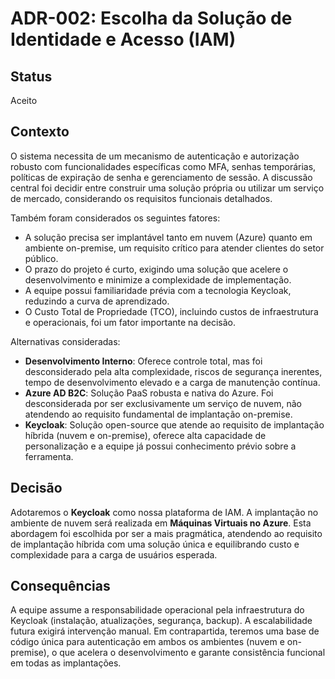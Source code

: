 # ADR-002: Escolha da Solução de Identidade e Acesso (IAM)

## Status
Aceito

## Contexto
O sistema necessita de um mecanismo de autenticação e autorização robusto com funcionalidades específicas como MFA, senhas temporárias, políticas de expiração de senha e gerenciamento de sessão. A discussão central foi decidir entre construir uma solução própria ou utilizar um serviço de mercado, considerando os requisitos funcionais detalhados.

Também foram considerados os seguintes fatores:
- A solução precisa ser implantável tanto em nuvem (Azure) quanto em ambiente on-premise, um requisito crítico para atender clientes do setor público.
- O prazo do projeto é curto, exigindo uma solução que acelere o desenvolvimento e minimize a complexidade de implementação.
- A equipe possui familiaridade prévia com a tecnologia Keycloak, reduzindo a curva de aprendizado.
- O Custo Total de Propriedade (TCO), incluindo custos de infraestrutura e operacionais, foi um fator importante na decisão.

Alternativas consideradas:
- **Desenvolvimento Interno**: Oferece controle total, mas foi desconsiderado pela alta complexidade, riscos de segurança inerentes, tempo de desenvolvimento elevado e a carga de manutenção contínua.
- **Azure AD B2C**: Solução PaaS robusta e nativa do Azure. Foi desconsiderada por ser exclusivamente um serviço de nuvem, não atendendo ao requisito fundamental de implantação on-premise.
- **Keycloak**: Solução open-source que atende ao requisito de implantação híbrida (nuvem e on-premise), oferece alta capacidade de personalização e a equipe já possui conhecimento prévio sobre a ferramenta.

## Decisão
Adotaremos o **Keycloak** como nossa plataforma de IAM. A implantação no ambiente de nuvem será realizada em **Máquinas Virtuais no Azure**. Esta abordagem foi escolhida por ser a mais pragmática, atendendo ao requisito de implantação híbrida com uma solução única e equilibrando custo e complexidade para a carga de usuários esperada.

## Consequências
A equipe assume a responsabilidade operacional pela infraestrutura do Keycloak (instalação, atualizações, segurança, backup). A escalabilidade futura exigirá intervenção manual. Em contrapartida, teremos uma base de código única para autenticação em ambos os ambientes (nuvem e on-premise), o que acelera o desenvolvimento e garante consistência funcional em todas as implantações.